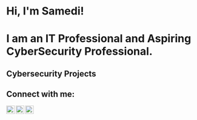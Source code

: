 <h1>Hi, I'm Samedi! </h1>
<h1> I am an IT Professional and Aspiring CyberSecurity Professional. </h1>

<h2> Cybersecurity Projects</h2>

<h2> Connect with me:</h2>

[<img align="left" alt="CyberSamedi | YouTube" width="22px" src="https://cdn.jsdelivr.net/npm/simple-icons@v3/icons/youtube.svg" />][youtube]
[<img align="left" alt="CyberSamedi | Twitter" width="22px" src="https://cdn.jsdelivr.net/npm/simple-icons@v3/icons/twitter.svg" />][twitter]
[<img align="left" alt="SamediNol | LinkedIn" width="22px" src="https://cdn.jsdelivr.net/npm/simple-icons@v3/icons/linkedin.svg" />][linkedin]

[twitter]: https://twitter.com/CyberSamedi
[youtube]: https://www.youtube.com/c/CyberSamedi
[linkedin]: https://linkedin.com/in/SamediNol
